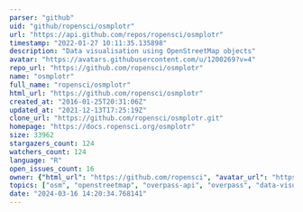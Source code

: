 ```yaml
---
parser: "github"
uid: "github/ropensci/osmplotr"
url: "https://api.github.com/repos/ropensci/osmplotr"
timestamp: "2022-01-27 10:11:35.135898"
description: "Data visualisation using OpenStreetMap objects"
avatar: "https://avatars.githubusercontent.com/u/1200269?v=4"
repo_url: "https://github.com/ropensci/osmplotr"
name: "osmplotr"
full_name: "ropensci/osmplotr"
html_url: "https://github.com/ropensci/osmplotr"
created_at: "2016-01-25T20:31:06Z"
updated_at: "2021-12-13T17:25:19Z"
clone_url: "https://github.com/ropensci/osmplotr.git"
homepage: "https://docs.ropensci.org/osmplotr"
size: 33962
stargazers_count: 124
watchers_count: 124
language: "R"
open_issues_count: 16
owner: {"html_url": "https://github.com/ropensci", "avatar_url": "https://avatars.githubusercontent.com/u/1200269?v=4", "login": "ropensci", "type": "Organization"}
topics: ["osm", "openstreetmap", "overpass-api", "overpass", "data-visualisation", "highlighting-clusters", "r", "rstats", "r-package", "peer-reviewed", "geospatial"]
date: "2024-03-16 14:20:34.768141"
---
```

